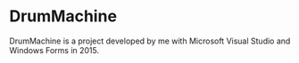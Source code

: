 # DrumMachine
DrumMachine is a project developed by me with Microsoft Visual Studio and Windows Forms in 2015.
